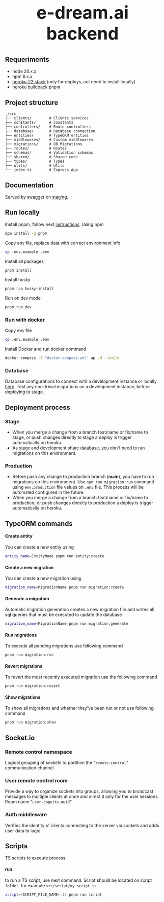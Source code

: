 # <div align="center"><h1>e-dream.ai backend </h1></div>

## Requeriments

- node 20.x.x
- npm 9.x.x
- [heroku-22 stack](https://devcenter.heroku.com/articles/heroku-22-stack) (only for deploys, not need to install locally)
- [heroku buildpack pnpm](https://github.com/unfold/heroku-buildpack-pnpm)

## Project structure

```
./src
├── clients/        # Clients services
├── constants/      # Constants
├── controllers/    # Route controllers
├── database/       # Database connection
├── entities/       # TypeORM entities
├── middlewares/    # Custom middlewares
├── migrations/     # DB Migrations
├── routes/         # Routes
├── schemas/        # Validation schemas
├── shared/         # Shared code
├── types/          # Types
├── utils/          # Utils
└── index.ts        # Express App
```

## Documentation

Served by swagger on [staging](https://e-dream-76c98b08cc5d.herokuapp.com/api/v1/api-docs).

## Run locally

Install pnpm, follow next [instructions](https://pnpm.io/installation). Using npm

```bash
npm install -g pnpm
```

Copy env file, replace data with correct environment info

```bash
cp .env.example .env
```

Install all packages

```bash
pnpm install
```

Install husky

```bash
pnpm run husky-install
```

Run on dev mode

```bash
pnpm run dev
```

### Run with docker

Copy env file

```bash
cp .env.example .env
```

Install Docker and run docker command

```bash
docker compose -f "docker-compose.yml" up -d --build
```

### Database

Database configurations to connect with a development instance or locally [here](src/database/README.md).
Test any non-trivial migrations on a development instance, before deploying to stage.

## Deployment process

### Stage

- When you merge a change from a branch feat/name or fix/name to stage, or push changes directly to stage a deploy is trigger automatically on heroku.
- As stage and development share database, you don't need to run migrations on this environment.

### Production

- Before push any change to production branch (**main**), you have to run migrations on this environment. Use `npm run migration:run` command using `env.production` file values on `.env` file. This process will be automated configured in the future.
- When you merge a change from a branch feat/name or fix/name to production, or push changes directly to production a deploy is trigger automatically on heroku.

## TypeORM commands

#### Create entity

You can create a new entity using

```bash
entity_name=EntityName pnpm run entity:create
```

#### Create a new migration

You can create a new migration using

```bash
migration_name=MigrationName pnpm run migration:create
```

#### Generate a migration

Automatic migration generation creates a new migration file and writes all sql queries that must be executed to update the database

```bash
migration_name=MigrationName pnpm run migration:generate
```

#### Run migrations

To execute all pending migrations use following command

```bash
pnpm run migration:run
```

#### Revert migrations

To revert the most recently executed migration use the following command

```bash
pnpm run migration:revert
```

#### Show migrations

To show all migrations and whether they've been run or not use following command

```bash
pnpm run migration:show
```

## Socket.io

### Remote control namespace

Logical grouping of sockets to partition the "`remote-control`" communication channel

### User remote control room

Provide a way to organize sockets into groups, allowing you to broadcast messages to multiple clients at once and direct it only for the user sessions. Room name "`user-cognito-uuid`".

### Auth middleware

Verifies the identity of clients connecting to the server via sockets and adds user data to logic

## Scripts

TS scripts to execute process

#### run

to run a TS script, use next command. Script should be located on script `folder`, for example `src/script/my_script.ts`

```bash
script=<SCRIPT_FILE_NAME>.ts pnpm run script
```
